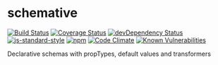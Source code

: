 # schemative

[![Build Status](https://travis-ci.org/sospedra/schemative.svg?branch=master)](https://travis-ci.org/sospedra/schemative)
[![Coverage Status](https://coveralls.io/repos/github/sospedra/schemative/badge.svg?branch=master)](https://coveralls.io/github/sospedra/schemative?branch=master)
[![devDependency Status](https://david-dm.org/sospedra/schemative/dev-status.svg)](https://david-dm.org/sospedra/schemative#info=devDependencies)
[![js-standard-style](https://img.shields.io/badge/code%20style-standard-brightgreen.svg)](http://standardjs.com/)
[![npm](https://img.shields.io/npm/dm/schemative.svg)](https://www.npmjs.org/package/awesome-badges)
[![Code Climate](https://codeclimate.com/github/sospedra/schemative/badges/gpa.svg)](https://codeclimate.com/github/sospedra/schemative)
[![Known Vulnerabilities](https://snyk.io/test/github/sospedra/schemative/7f751bbf69ec44b63a37260ac4783a8a42b27e14/badge.svg)](https://snyk.io/test/github/sospedra/schemative/7f751bbf69ec44b63a37260ac4783a8a42b27e14)

Declarative schemas with propTypes, default values and transformers
